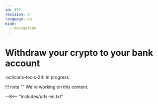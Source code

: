 ```yaml
---
id: 477
revision: 0
language: en
hide:
  - navigation
---
```


# Withdraw your crypto to your bank account

 :octicons-tools-24: In progress

!!! note ""
     We're working on this content.

--8<-- "includes/urls-en.txt"
